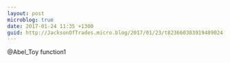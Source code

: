 ```yaml
---
layout: post
microblog: true
date: 2017-01-24 11:35 +1300
guid: http://JacksonOfTrades.micro.blog/2017/01/23/t823660383919489024.html
---
```

@Abel_Toy function1
